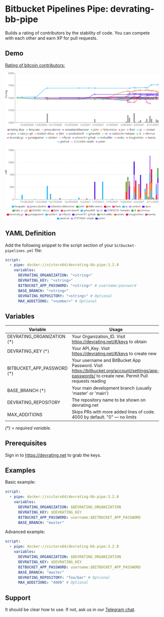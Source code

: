 # Bitbucket Pipelines Pipe:  devrating-bb-pipe

Builds a rating of contributors by the stability of code. 
You can compete with each other and earn XP for pull requests.

## Demo

[Rating of bitcoin contributors:](https://devrating.net/#/repositories/sgUj3bYc7wXTAXjF5DN0ON7lTTT2/bitcoin%2Fbitcoin)

![](screenshot.png)

## YAML Definition

Add the following snippet to the script section of your `bitbucket-pipelines.yml` file:

```yaml
script:
  - pipe: docker://victorx64/devrating-bb-pipe:3.2.0
    variables:
      DEVRATING_ORGANIZATION: "<string>"
      DEVRATING_KEY: "<string>"
      BITBUCKET_APP_PASSWORD: "<string>" # username:password
      BASE_BRANCH: "<string>"
      DEVRATING_REPOSITORY: "<string>" # Optional
      MAX_ADDITIONS: "<number>" # Optional
```

## Variables

| Variable                   | Usage                                                                                                                                             |
| -------------------------- | ------------------------------------------------------------------------------------------------------------------------------------------------- |
| DEVRATING_ORGANIZATION (*) | Your Organization_ID. Visit https://devrating.net/#/keys to obtain                                                                                |
| DEVRATING_KEY (*)          | Your API_Key. Visit https://devrating.net/#/keys to create new                                                                                    |
| BITBUCKET_APP_PASSWORD (*) | Your username and BitBucket App Password. Visit https://bitbucket.org/account/settings/app-passwords/ to create new. Permit Pull requests reading |
| BASE_BRANCH (*)            | Your main development branch (usually 'master' or 'main')                                                                                         |
| DEVRATING_REPOSITORY       | The repository name to be shown on devrating.net                                                                                                  |
| MAX_ADDITIONS              | Skips PRs with more added lines of code. 4000 by default. "0" — no limits                                                                         |

_(*) = required variable._

## Prerequisites

Sign in to https://devrating.net to grab the keys.

## Examples

Basic example:

```yaml
script:
  - pipe: docker://victorx64/devrating-bb-pipe:3.2.0
    variables:
      DEVRATING_ORGANIZATION: $DEVRATING_ORGANIZATION
      DEVRATING_KEY: $DEVRATING_KEY
      BITBUCKET_APP_PASSWORD: username:$BITBUCKET_APP_PASSWORD
      BASE_BRANCH: "master"
```

Advanced example:

```yaml
script:
  - pipe: docker://victorx64/devrating-bb-pipe:3.2.0
    variables:
      DEVRATING_ORGANIZATION: $DEVRATING_ORGANIZATION
      DEVRATING_KEY: $DEVRATING_KEY
      BITBUCKET_APP_PASSWORD: username:$BITBUCKET_APP_PASSWORD
      BASE_BRANCH: "master"
      DEVRATING_REPOSITORY: "foo/bar" # Optional
      MAX_ADDITIONS: "4000" # Optional
```

## Support

It should be clear how to use. If not, ask us in
our [Telegram chat](https://t.me/devratingchat).
